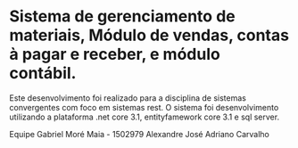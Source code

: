 # Sistema de gerenciamento de materiais, Módulo de vendas, contas à pagar e receber, e módulo contábil. 

Este desenvolvimento foi realizado para a disciplina de sistemas convergentes com foco em sistemas rest. 
O sistema foi desenvolvimento utilizando a plataforma .net core 3.1, entityfamework core 3.1 e sql server. 

Equipe
Gabriel Moré Maia - 1502979
Alexandre José
Adriano Carvalho
